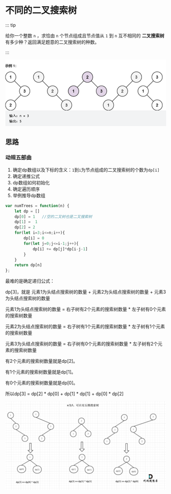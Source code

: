 # 不同的二叉搜索树

::: tip

给你一个整数 `n` ，求恰由 `n` 个节点组成且节点值从 `1` 到 `n` 互不相同的 **二叉搜索树** 有多少种？返回满足题意的二叉搜索树的种数。

:::

<img src="/images/image-20230624084922661.png" alt="image-20230624084922661" style="zoom:70%;" />

## 思路

### 动规五部曲

1. 确定dp数组以及下标的含义：`1`到`i`为节点组成的二叉搜索树的个数为`dp[i]`
2. 确定递推公式
3. dp数组如何初始化
4. 确定遍历顺序
5. 举例推导dp数组

```js
var numTrees = function(n) {
    let dp = []
    dp[0] = 1   //空的二叉树也是二叉搜索树
    dp[1] =  1
    dp[2] = 2
    for(let i=3;i<=n;i++){
        dp[i] = 0
        for(let j=0;j<=i-1;j++){
            dp[i] += dp[j]*dp[i-j-1]
        }
    }
    return dp[n]
};
```

最难的是确定递归公式：

dp[3]，就是 元素1为头结点搜索树的数量 + 元素2为头结点搜索树的数量 + 元素3为头结点搜索树的数量

元素1为头结点搜索树的数量 = 右子树有2个元素的搜索树数量 * 左子树有0个元素的搜索树数量

元素2为头结点搜索树的数量 = 右子树有1个元素的搜索树数量 * 左子树有1个元素的搜索树数量

元素3为头结点搜索树的数量 = 右子树有0个元素的搜索树数量 * 左子树有2个元素的搜索树数量

有2个元素的搜索树数量就是dp[2]。

有1个元素的搜索树数量就是dp[1]。

有0个元素的搜索树数量就是dp[0]。

所以dp[3] = dp[2] * dp[0] + dp[1] * dp[1] + dp[0] * dp[2]

<img src="/images/20210107093226241.png" alt="96.不同的二叉搜索树2" style="zoom:80%;" />
